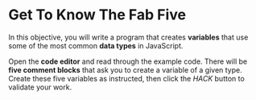 # Get To Know The Fab Five

In this objective, you will write a program that creates **variables** that use some of the most common **data types** in JavaScript. 

Open the **code editor** and read through the example code. There will be **five comment blocks** that ask you to create a variable of a given type. Create these five variables as instructed, then click the *HACK* button to validate your work.
